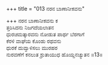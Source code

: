 +++
title = "013 ನರನ ಬಾಣಾನೀಕವನು"

+++
ನರನ ಬಾಣಾನೀಕವನು ಕ  
ತ್ತರಿಸಿದನು ನಿಜಗದೆಯಲಾತನ  
ಧುರಚಮತ್ಕಾರವನು ನೋಡುತ ಪಾರ್ಥ ಬೆರಗಾಗೆ  
ಕೆರಳಿ ವಾಘೆಯ ಕೊಂಡು ರಥವನು  
ಧುರಕೆ ದುವ್ವಾಳಿಸಲು ಮುರಹರ  
ನುರವಣೆಗೆ ಕನಲುತ ಶ್ರುತಾಯುಧ ಹೊಯ್ದನಚ್ಯುತನ    ॥13॥